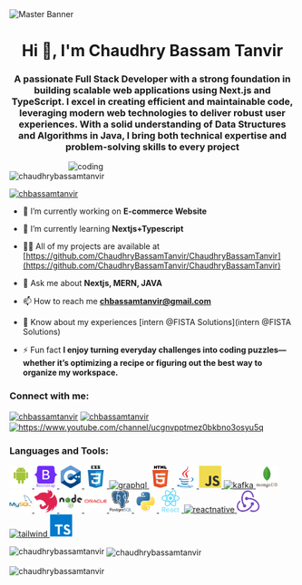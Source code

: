 <img  src="https://media.licdn.com/dms/image/v2/D4D12AQH4mcQALwgZ7Q/article-cover_image-shrink_600_2000/article-cover_image-shrink_600_2000/0/1691989932071?e=2147483647&v=beta&t=Y-I1jvjtM82DoAy9jwPDiv4ofXjTqVkIOlE_tqWlcdw" alt="Master Banner" style="width: 100%; height: 450px;" />

<h1 align="center">Hi 👋, I'm Chaudhry Bassam Tanvir</h1>
<h3 align="center">A passionate Full Stack Developer with a strong foundation in building scalable web applications using Next.js and TypeScript. I excel in creating efficient and maintainable code, leveraging modern web technologies to deliver robust user experiences. With a solid understanding of Data Structures and Algorithms in Java, I bring both technical expertise and problem-solving skills to every project</h3>

<img align="right" alt="coding" width="400" src="https://c.tenor.com/2uyENRmiUt0AAAAC/coding.gif" />

<p align="left"> <img src="https://komarev.com/ghpvc/?username=chaudhrybassamtanvir&label=Profile%20views&color=0e75b6&style=flat" alt="chaudhrybassamtanvir" /> </p>


<p align="left"> <a href="https://twitter.com/chbassamtanvir" target="blank"><img src="https://img.shields.io/twitter/follow/chbassamtanvir?logo=twitter&style=for-the-badge" alt="chbassamtanvir" /></a> </p>

- 🔭 I’m currently working on **E-commerce Website**

- 🌱 I’m currently learning **Nextjs+Typescript**

- 👨‍💻 All of my projects are available at [https://github.com/ChaudhryBassamTanvir/ChaudhryBassamTanvir](https://github.com/ChaudhryBassamTanvir/ChaudhryBassamTanvir)

- 💬 Ask me about **Nextjs, MERN, JAVA**

- 📫 How to reach me **chbassamtanvir@gmail.com**

- 📄 Know about my experiences [intern @FISTA Solutions](intern @FISTA Solutions)

- ⚡ Fun fact **I enjoy turning everyday challenges into coding puzzles—whether it’s optimizing a recipe or figuring out the best way to organize my workspace.**

<h3 align="left">Connect with me:</h3>
<p align="left">
<a href="https://twitter.com/chbassamtanvir" target="blank"><img align="center" src="https://raw.githubusercontent.com/rahuldkjain/github-profile-readme-generator/master/src/images/icons/Social/twitter.svg" alt="chbassamtanvir" height="30" width="40" /></a>
<a href="https://instagram.com/chbassamtanvir" target="blank"><img align="center" src="https://raw.githubusercontent.com/rahuldkjain/github-profile-readme-generator/master/src/images/icons/Social/instagram.svg" alt="chbassamtanvir" height="30" width="40" /></a>
<a href="https://www.youtube.com/c/https://www.youtube.com/channel/ucgnvpptmez0bkbno3osyu5q" target="blank"><img align="center" src="https://raw.githubusercontent.com/rahuldkjain/github-profile-readme-generator/master/src/images/icons/Social/youtube.svg" alt="https://www.youtube.com/channel/ucgnvpptmez0bkbno3osyu5q" height="30" width="40" ></a>
</p>

<h3 align="left">Languages and Tools:</h3>
<p align="left"> <a href="https://developer.android.com" target="_blank" rel="noreferrer"> <img src="https://raw.githubusercontent.com/devicons/devicon/master/icons/android/android-original-wordmark.svg" alt="android" width="40" height="40"/> </a> <a href="https://getbootstrap.com" target="_blank" rel="noreferrer"> <img src="https://raw.githubusercontent.com/devicons/devicon/master/icons/bootstrap/bootstrap-plain-wordmark.svg" alt="bootstrap" width="40" height="40"/> </a> <a href="https://www.w3schools.com/cpp/" target="_blank" rel="noreferrer"> <img src="https://raw.githubusercontent.com/devicons/devicon/master/icons/cplusplus/cplusplus-original.svg" alt="cplusplus" width="40" height="40"/> </a> <a href="https://www.w3schools.com/css/" target="_blank" rel="noreferrer"> <img src="https://raw.githubusercontent.com/devicons/devicon/master/icons/css3/css3-original-wordmark.svg" alt="css3" width="40" height="40"/> </a> <a href="https://graphql.org" target="_blank" rel="noreferrer"> <img src="https://www.vectorlogo.zone/logos/graphql/graphql-icon.svg" alt="graphql" width="40" height="40"/> </a> <a href="https://www.w3.org/html/" target="_blank" rel="noreferrer"> <img src="https://raw.githubusercontent.com/devicons/devicon/master/icons/html5/html5-original-wordmark.svg" alt="html5" width="40" height="40"/> </a> <a href="https://www.java.com" target="_blank" rel="noreferrer"> <img src="https://raw.githubusercontent.com/devicons/devicon/master/icons/java/java-original.svg" alt="java" width="40" height="40"/> </a> <a href="https://developer.mozilla.org/en-US/docs/Web/JavaScript" target="_blank" rel="noreferrer"> <img src="https://raw.githubusercontent.com/devicons/devicon/master/icons/javascript/javascript-original.svg" alt="javascript" width="40" height="40"/> </a> <a href="https://kafka.apache.org/" target="_blank" rel="noreferrer"> <img src="https://www.vectorlogo.zone/logos/apache_kafka/apache_kafka-icon.svg" alt="kafka" width="40" height="40"/> </a> <a href="https://www.mongodb.com/" target="_blank" rel="noreferrer"> <img src="https://raw.githubusercontent.com/devicons/devicon/master/icons/mongodb/mongodb-original-wordmark.svg" alt="mongodb" width="40" height="40"/> </a> <a href="https://www.mysql.com/" target="_blank" rel="noreferrer"> <img src="https://raw.githubusercontent.com/devicons/devicon/master/icons/mysql/mysql-original-wordmark.svg" alt="mysql" width="40" height="40"/> </a> <a href="https://nestjs.com/" target="_blank" rel="noreferrer"> <img src="https://raw.githubusercontent.com/devicons/devicon/master/icons/nestjs/nestjs-plain.svg" alt="nestjs" width="40" height="40"/> </a> <a href="https://nodejs.org" target="_blank" rel="noreferrer"> <img src="https://raw.githubusercontent.com/devicons/devicon/master/icons/nodejs/nodejs-original-wordmark.svg" alt="nodejs" width="40" height="40"/> </a> <a href="https://www.oracle.com/" target="_blank" rel="noreferrer"> <img src="https://raw.githubusercontent.com/devicons/devicon/master/icons/oracle/oracle-original.svg" alt="oracle" width="40" height="40"/> </a> <a href="https://www.postgresql.org" target="_blank" rel="noreferrer"> <img src="https://raw.githubusercontent.com/devicons/devicon/master/icons/postgresql/postgresql-original-wordmark.svg" alt="postgresql" width="40" height="40"/> </a> <a href="https://www.python.org" target="_blank" rel="noreferrer"> <img src="https://raw.githubusercontent.com/devicons/devicon/master/icons/python/python-original.svg" alt="python" width="40" height="40"/> </a> <a href="https://reactjs.org/" target="_blank" rel="noreferrer"> <img src="https://raw.githubusercontent.com/devicons/devicon/master/icons/react/react-original-wordmark.svg" alt="react" width="40" height="40"/> </a> <a href="https://reactnative.dev/" target="_blank" rel="noreferrer"> <img src="https://reactnative.dev/img/header_logo.svg" alt="reactnative" width="40" height="40"/> </a> <a href="https://redux.js.org" target="_blank" rel="noreferrer"> <img src="https://raw.githubusercontent.com/devicons/devicon/master/icons/redux/redux-original.svg" alt="redux" width="40" height="40"/> </a> <a href="https://tailwindcss.com/" target="_blank" rel="noreferrer"> <img src="https://www.vectorlogo.zone/logos/tailwindcss/tailwindcss-icon.svg" alt="tailwind" width="40" height="40"/> </a> <a href="https://www.typescriptlang.org/" target="_blank" rel="noreferrer"> <img src="https://raw.githubusercontent.com/devicons/devicon/master/icons/typescript/typescript-original.svg" alt="typescript" width="40" height="40"/> </a> </p>

<p><img align="left" src="https://github-readme-stats.vercel.app/api/top-langs?username=chaudhrybassamtanvir&show_icons=true&locale=en&layout=compact" alt="chaudhrybassamtanvir" /></p>

<p>&nbsp;<img align="center" src="https://github-readme-stats.vercel.app/api?username=chaudhrybassamtanvir&show_icons=true&locale=en" alt="chaudhrybassamtanvir" /></p>

<p><img align="center" src="https://github-readme-streak-stats.herokuapp.com/?user=chaudhrybassamtanvir&" alt="chaudhrybassamtanvir" /></p>
